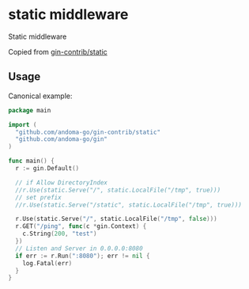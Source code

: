 # static middleware

Static middleware

Copied from [gin-contrib/static](https://github.com/gin-contrib/static)

## Usage

Canonical example:

```go
package main

import (
  "github.com/andoma-go/gin-contrib/static"
  "github.com/andoma-go/gin"
)

func main() {
  r := gin.Default()

  // if Allow DirectoryIndex
  //r.Use(static.Serve("/", static.LocalFile("/tmp", true)))
  // set prefix
  //r.Use(static.Serve("/static", static.LocalFile("/tmp", true)))

  r.Use(static.Serve("/", static.LocalFile("/tmp", false)))
  r.GET("/ping", func(c *gin.Context) {
    c.String(200, "test")
  })
  // Listen and Server in 0.0.0.0:8080
  if err := r.Run(":8080"); err != nil {
    log.Fatal(err)
  }
}
```
